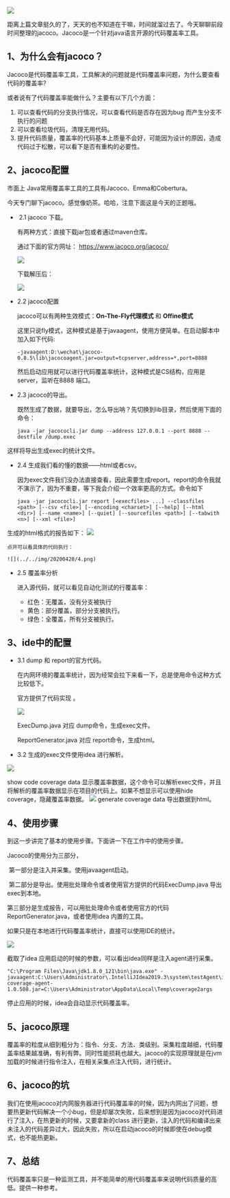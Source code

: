 



![](../../img/20200428/head.png)

距离上篇文章挺久的了，天天的也不知道在干嘛，时间就溜过去了。今天聊聊前段时间整理的jacoco。Jacoco是一个针对java语言开源的代码覆盖率工具。

## 1、为什么会有jacoco？

​	Jacoco是代码覆盖率工具，工具解决的问题就是代码覆盖率问题，为什么要查看代码的覆盖率?

或者说有了代码覆盖率能做什么？主要有以下几个方面：

1. 可以查看代码的分支执行情况，可以查看代码是否存在因为bug 而产生分支不执行的问题
2. 可以查看垃圾代码，清理无用代码。
3. 提升代码质量，覆盖率的代码基本上质量不会好，可能因为设计的原因，造成代码过于松散，可以看下是否有重构的必要性。

## 2、jacoco配置

市面上 Java常用覆盖率工具的工具有Jacoco、Emma和Cobertura。

今天专门聊下jacoco。感觉像奶茶。哈哈，注意下面这是今天的正题哦。

- ​	2.1 jacoco 下载。

    有两种方式：直接下载jar包或者通过maven仓库。

    通过下面的官方网址： https://www.jacoco.org/jacoco/

    ![](../../img/20200428/1.png)

    下载解压后：

    ![](../../img/20200428/2.png)

- 2.2 jacoco配置

    jacoco可以有两种生效模式：**On-The-Fly代理模式**  和 **Offine模式**

    这里只说fly模式，这种模式是基于javaagent，使用方便简单。在启动脚本中加入如下代码:

    ```
    -javaagent:D:\wechat\jacoco-0.8.5\lib\jacocoagent.jar=output=tcpserver,address=*,port=8888
    ```

    然后启动应用就可以进行代码覆盖率统计，这种模式是CS结构，应用是server，监听在8888 端口。

- 2.3 jacoco的导出。

    既然生成了数据，就要导出，怎么导出呐？先切换到lib目录，然后使用下面的命令：

    ```
    java -jar jacococli.jar dump --address 127.0.0.1 --port 8888 --destfile /dump.exec
    ```
    

这样将导出生成exec的统计文件。
- 2.4 生成我们看的懂的数据——html或者csv。

    因为exec文件我们没办法直接查看，因此需要生成report。report的命令我就不演示了，因为不重要，等下我会介绍一个效率更高的方式。命令如下

    ```
    java -jar jacococli.jar report [<execfiles> ...] --classfiles <path> [--csv <file>] [--encoding <charset>] [--help] [--html <dir>] [--name <name>] [--quiet] [--sourcefiles <path>] [--tabwith <n>] [--xml <file>]
    ```
生成的html格式的报告如下：
    ![](../../img/20200428/3.png)

    点开可以看具体的代码执行：

    ![](../../img/20200428/4.png)

- 2.5 覆盖率分析

    进入源代码，就可以看见自动化测试的行覆盖率：
    
    - 红色：无覆盖，没有分支被执行
    - 黄色：部分覆盖，部分分支被执行。
    - 绿色：全覆盖，所有分支被执行。

## 3、ide中的配置

- 3.1 dump 和 report的官方代码。

    在内网环境的覆盖率统计，因为经常会拉下来看一下，总是使用命令这种方式比较低下。

    官方提供了代码实现 。

    ![](../../img/20200428/5.png)

    ExecDump.java 对应 dump命令，生成exec文件。

    ReportGenerator.java 对应 report命令，生成html。

- 3.2 生成的exec文件使用idea 进行解析。

![](../../img/20200428/6.png)

 show code coverage data  显示覆盖率数据，这个命令可以解析exec文件，并且将解析的覆盖率数据显示在项目的代码上。如果不想显示可以使用hide coverage，隐藏覆盖率数据。
![](../../img/20200428/7.png)
 generate coverage data 导出数据到html。

## 4、使用步骤

到这一步讲完了基本的使用步骤。下面讲一下在工作中的使用步骤。		

Jacoco的使用分为三部分，

​				第一部分是注入并采集。使用javaagent启动。

​				第二部分是导出。使用批处理命令或者使用官方提供的代码ExecDump.java 导出exec到本地。

​				第三部分是生成报告，可以用批处理命令或者使用官方的代码ReportGenerator.java，或者使用idea 内置的工具。

如果只是在本地进行代码覆盖率统计，直接可以使用IDE的统计。

 ![](../../img/20200428/8.png)

截取了idea 应用启动的时候的参数，可以看出idea同样是注入agent进行采集。

```
"C:\Program Files\Java\jdk1.8.0_121\bin\java.exe" -javaagent:C:\Users\Administrator\.IntelliJIdea2019.3\system\testAgent\intellij-coverage-agent-1.0.508.jar=C:\Users\Administrator\AppData\Local\Temp\coverage2args 
```

停止应用的时候，idea会自动显示代码覆盖率。

## 5、jacoco原理

覆盖率的粒度从细到粗分为：指令、分支、方法、类级别。采集粒度越细，代码覆盖率结果越准确，有利有弊。同时性能损耗也越大。jacoco的实现原理就是在jvm 加载的时候进行指令注入，在相关采集点注入代码，进行统计。

## 6、jacoco的坑

我们在使用jacoco对内网服务器进行代码覆盖率的时候，因为内网出了问题，想要热更新代码解决一个小bug，但是却屡次失败，后来想到是因为jacoco对代码进行了注入，在热更新的时候，又要拿新的class 进行更新，注入的代码和编译出来未注入的代码差异过大，因此失败，所以在启动jacoco的时候即使在debug模式，也不能热更新。

## 7、总结

代码覆盖率只是一种监测工具，并不能简单的用代码覆盖率来说明代码质量的高低。提供一种参考。